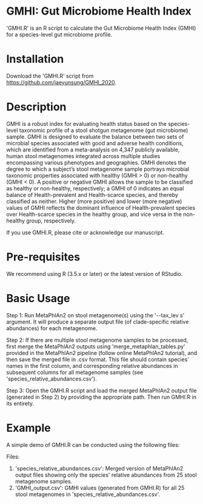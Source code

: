 
# GMHI: Gut Microbiome Health Index

'GMHI.R' is an R script to calculate the Gut Microbiome Health Index (GMHI) for a species-level gut microbiome profile.

# Installation

Download the 'GMHI.R' script from https://github.com/jaeyunsung/GMHI_2020.

# Description

GMHI is a robust index for evaluating health status based on the species-level taxonomic profile of a stool shotgun metagenome (gut microbiome) sample. GMHI is designed to evaluate the balance between two sets of microbial species associated with good and adverse health conditions, which are identified from a meta-analysis on 4,347 publicly available, human stool metagenomes integrated across multiple studies encompassing various phenotypes and geographies. GMHI denotes the degree to which a subject’s stool metagenome sample portrays microbial taxonomic properties associated with healthy (GMHI > 0) or non-healthy (GMHI < 0). A positive or negative GMHI allows the sample to be classified as healthy or non-healthy, respectively; a GMHI of 0 indicates an equal balance of Health-prevalent and Health-scarce species, and thereby classified as neither. Higher (more positive) and lower (more negative) values of GMHI reflects the dominant influence of Health-prevalent species over Health-scarce species in the healthy group, and vice versa in the non-healthy group, respectively.

If you use GMHI.R, please cite or acknowledge our manuscript.

# Pre-requisites

We recommend using R (3.5.x or later) or the latest version of RStudio.

# Basic Usage

Step 1:
Run MetaPhlAn2 on stool metagenome(s) using the '--tax_lev s' argument. It will produce a separate output file (of clade-specific relative abundances) for each metagenome.

Step 2:
If there are multiple stool metagenome samples to be processed, first merge the MetaPhlAn2 outputs using 'merge_metaphlan_tables.py' provided in the MetaPhlAn2 pipeline (follow online MetaPhlAn2 tutorial), and then save the merged file in .csv format. This file should contain species' names in the first column, and corresponding relative abundances in subsequent columns for all metagenome samples (see 'species_relative_abundances.csv').

Step 3:
Open the GMHI.R script and load the merged MetaPhlAn2 output file (generated in Step 2) by providing the appropriate path. Then run GMHI.R in its entirety.
 

# Example

A simple demo of GMHI.R can be conducted using the following files:

Files:
1. 'species_relative_abundances.csv': Merged version of MetaPhlAn2 output files showing only the species' relative abundances from 25 stool metagenome samples.
2. 'GMHI_output.csv': GMHI values (generated from GMHI.R) for all 25 stool metagenomes in 'species_relative_abundances.csv'.
